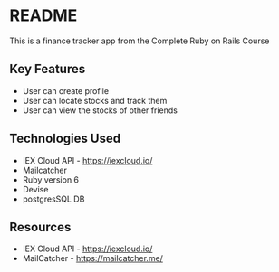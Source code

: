 # README

This is a finance tracker app from the Complete Ruby on Rails Course

## Key Features

* User can create profile
* User can locate stocks and track them
* User can view the stocks of other friends


## Technologies Used

* IEX Cloud API - https://iexcloud.io/
* Mailcatcher
* Ruby version 6
* Devise
* postgresSQL DB

## Resources 

* IEX Cloud API - https://iexcloud.io/
* MailCatcher - https://mailcatcher.me/




